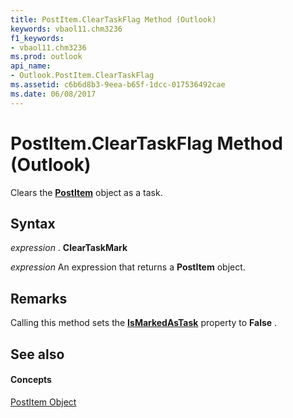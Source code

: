 ```yaml
---
title: PostItem.ClearTaskFlag Method (Outlook)
keywords: vbaol11.chm3236
f1_keywords:
- vbaol11.chm3236
ms.prod: outlook
api_name:
- Outlook.PostItem.ClearTaskFlag
ms.assetid: c6b6d8b3-9eea-b65f-1dcc-017536492cae
ms.date: 06/08/2017
---
```



# PostItem.ClearTaskFlag Method (Outlook)

Clears the  **[PostItem](Outlook.PostItem.md)** object as a task.


## Syntax

 _expression_ . **ClearTaskMark**

 _expression_ An expression that returns a **PostItem** object.


## Remarks

Calling this method sets the  **[IsMarkedAsTask](Outlook.PostItem.IsMarkedAsTask.md)** property to **False** .


## See also


#### Concepts


[PostItem Object](Outlook.PostItem.md)

